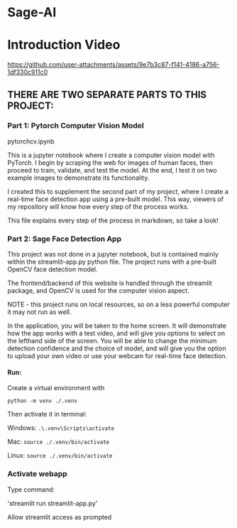 # Sage-AI

# Introduction Video

https://github.com/user-attachments/assets/9e7b3c87-f141-4186-a756-1df330c911c0

## THERE ARE TWO SEPARATE PARTS TO THIS PROJECT:

### Part 1: Pytorch Computer Vision Model

pytorchcv.ipynb

This is a jupyter notebook where I create a computer vision model with PyTorch. I begin by scraping the web for images of human faces, then proceed to train, validate, and test the model. At the end, I test it on two example images to demonstrate its functionality.

I created this to supplement the second part of my project, where I create a real-time face detection app using a pre-built model. This way, viewers of my repository will know how every step of the process works.

This file explains every step of the process in markdown, so take a look!

### Part 2: Sage Face Detection App

This project was not done in a jupyter notebook, but is contained mainly within the streamlit-app.py python file. The project runs with a pre-built OpenCV face detection model.

The frontend/backend of this website is handled through the streamlit package, and OpenCV is used for the computer vision aspect.

NOTE - this project runs on local resources, so on a less powerful computer it may not run as well.

In the application, you will be taken to the home screen. It will demonstrate how the app works with a test video, and will give you options to select on the lefthand side of the screen. You will be able to change the minimum detection confidence and the choice of model, and will give you the option to upload your own video or use your webcam for real-time face detection.

#### Run:

Create a virtual environment with

`python -m venv ./.venv`

Then activate it in terminal:

Windows: `.\.venv\Scripts\activate`

Mac: `source ./.venv/bin/activate`

Linux: `source ./.venv/bin/activate`

### Activate webapp

Type command:

'streamlit run streamlit-app.py'

Allow streamlit access as prompted

